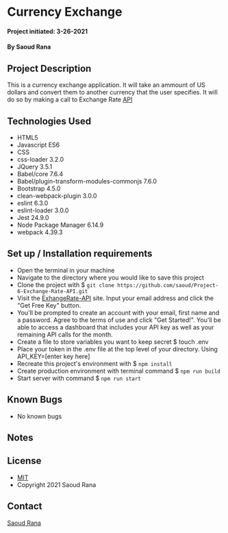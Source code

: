 # Currency Exchange
#### 
#### Project initiated: 3-26-2021
#### By Saoud Rana
## Project Description
This is a currency exchange application. It will take an ammount of US dollars and convert them to another currency that the user specifies. It will do so by making a call to Exchange Rate [API](https://www.exchangerate-api.com/)
 
## Technologies Used
* HTML5 
* Javascript ES6
* CSS
* css-loader 3.2.0
* JQuery 3.5.1
* Babel/core 7.6.4
* Babel/plugin-transform-modules-commonjs 7.6.0
* Bootstrap 4.5.0
* clean-webpack-plugin 3.0.0
* eslint 6.3.0
* eslint-loader 3.0.0
* Jest 24.9.0
* Node Package Manager 6.14.9
* webpack 4.39.3

## Set up / Installation requirements
* Open the terminal in your machine
* Navigate to the directory where you would like to save this project 
* Clone the project with $ `git clone https://github.com/saoud/Project-6-Exchange-Rate-API.git`
* Visit the [ExhangeRate-API](https://www.exchangerate-api.com/) site. Input your email address and click the "Get Free Key" button. 
* You'll be prompted to create an account with your email, first name and a password. Agree to the terms of use and click "Get Started!". You'll be able to access a dashboard that includes your API key as well as your remaining API calls for the month. 
* Create a file to store variables you want to keep secret $ touch .env  
* Place your token in the .env file at the top level of your directory. Using API_KEY=[enter key here]
* Recreate this project's environment with $ `npm install`
* Create production environment with terminal command $ `npm run build`
* Start server with command $ `npm run start`
 
## Known Bugs
* No known bugs

## Notes

## License
* [MIT](https://github.com/saoud/html-template/blob/main/LICENSE)
* Copyright 2021 Saoud Rana
## Contact
[Saoud Rana](mailto:githubissues@saoud.dev)
